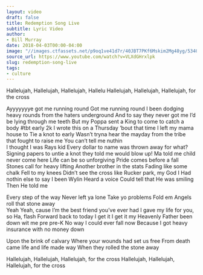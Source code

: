 ```yaml
---
layout: video
draft: false
title: Redemption Song Live
subtitle: Lyric Video
author:
- Bill Murray
date: 2018-04-03T00:00-04:00
image: "//images.ctfassets.net/p9oq1ve41d7r/40JBT7PKf6Mskim2Mg48yg/53403aa1826ca6ea57e4d88130c81a30/3d-desktop-backgrounds-26_1_.jpg"
source_url: https://www.youtube.com/watch?v=VLXdGHrxlpk
slug: redemption-song-live
tags:
- culture
---
```


<p>Hallelujah, Hallelujah, Hallelujah, Hallelu
Hallelujah, Hallelujah, Hallelujah, for the cross</p>

<p>Ayyyyyyye got me running round
Got me running round
I been dodging heavy rounds 
from the haters underground 
And to say they never got me 
I’d be lying through me teeth
But my Poppa sent a King to come to catch a body
#tbt early 2k
I wrote this on a Thursday 
‘bout that time I left my mama house to Tie a knot to early 
Wasn’t tryna hear the mayday from the tribe that fought to raise me 
You can’t tell me nuthin<br />
I thought I was Rays kid 
Every dollar to name was 
thrown away for what?
Signing papers to untie a knot 
they told me would blow up!
Ma told me child never come here
Life can be so unforgiving
Pride comes before a fall 
Stones call for heavy lifting
Another brother in the stats
Fading like some chalk
Fell to my knees 
Didn’t see the cross like Rucker park, my God
I Had nothin else to say I been Wylin 
Heard a voice Could tell that He was smiling 
Then He told me</p>

<p>Every step of the way
Never left ya lone
Take yo problems
Fold em
Angels roll that stone away <br />
Yeah Yeah, cause I’m the best friend you’ve ever had
I gave my life for you, so Ha, flash Forward back to today
I get it I get it my Heavenly Father been down wit me 
pre pre-K 
No way I could ever fall now
Because I got heavy insurance 
with no money down</p>

<p>Upon the brink of calvary
Where your wounds had set us free
From death came life and life made way
When they rolled the stone away</p>

<p>Hallelujah, Hallelujah, Hallelujah, for the cross
Hallelujah, Hallelujah, Hallelujah, for the cross</p>
